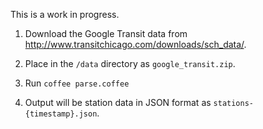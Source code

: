 This is a work in progress.

1) Download the Google Transit data from http://www.transitchicago.com/downloads/sch_data/.

2) Place in the `/data` directory as `google_transit.zip`.

3) Run `coffee parse.coffee`

4) Output will be station data in JSON format as `stations-{timestamp}.json`.
